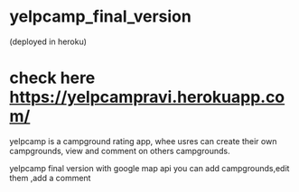 # yelpcamp_final_version
(deployed in heroku)
# check here https://yelpcampravi.herokuapp.com/
yelpcamp is a campground rating app, whee usres can create their own campgrounds, view and comment on others campgrounds.

  yelpcamp final version with google map api
  you can add campgrounds,edit them ,add a comment
